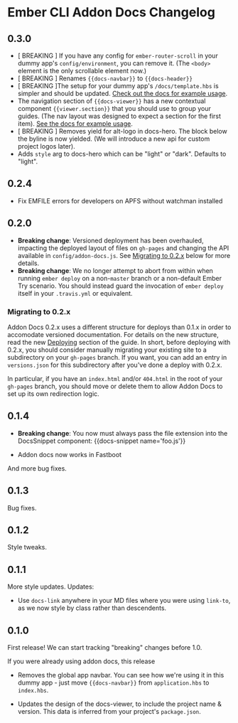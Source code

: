 # Ember CLI Addon Docs Changelog

## 0.3.0

- [ BREAKING ] If you have any config for `ember-router-scroll` in your dummy app's `config/environment`, you can remove it. (The `<body>` element is the only scrollable element now.)
- [ BREAKING ] Renames `{{docs-navbar}}` to `{{docs-header}}`
- [ BREAKING ]The setup for your dummy app's `/docs/template.hbs` is simpler and should be updated. [Check out the docs for example usage](https://ember-learn.github.io/ember-cli-addon-docs/latest/docs/components/docs-viewer).
- The navigation section of `{{docs-viewer}}` has a new contextual component `{{viewer.section}}` that you should use to group your guides. (The nav layout was designed to expect a section for the first item). [See the docs for example usage](https://ember-learn.github.io/ember-cli-addon-docs/latest/docs/components/docs-viewer).
- [ BREAKING ] Removes yield for alt-logo in docs-hero. The block below the byline is now yielded. (We will introduce a new api for custom project logos later).
- Adds `style` arg to docs-hero which can be "light" or "dark". Defaults to "light".

## 0.2.4

- Fix EMFILE errors for developers on APFS without watchman installed

## 0.2.0

- **Breaking change**: Versioned deployment has been overhauled, impacting the deployed layout of files on `gh-pages` and changing the API available in `config/addon-docs.js`. See [Migrating to 0.2.x](#migrating-to-02x) below for more details.
- **Breaking change**: We no longer attempt to abort from within when running `ember deploy` on a non-`master` branch or a non-default Ember Try scenario. You should instead guard the invocation of `ember deploy` itself in your `.travis.yml` or equivalent.

### Migrating to 0.2.x

Addon Docs 0.2.x uses a different structure for deploys than 0.1.x in order to accomodate versioned documentation. For details on the new structure, read the new [Deploying](https://ember-learn.github.io/ember-cli-addon-docs/docs/deploying) section of the guide. In short, before deploying with 0.2.x, you should consider manually migrating your existing site to a subdirectory on your `gh-pages` branch. If you want, you can add an entry in `versions.json` for this subdirectory after you've done a deploy with 0.2.x.

In particular, if you have an `index.html` and/or `404.html` in the root of your `gh-pages` branch, you should move or delete them to allow Addon Docs to set up its own redirection logic.

## 0.1.4

- **Breaking change**: You now must always pass the file extension into the DocsSnippet component: {{docs-snippet name='foo.js'}}

- Addon docs now works in Fastboot

And more bug fixes.

## 0.1.3

Bug fixes.

## 0.1.2

Style tweaks.

## 0.1.1

More style updates. Updates:

- Use `docs-link` anywhere in your MD files where you were using `link-to`, as we now style by class rather than descendents.

## 0.1.0

First release! We can start tracking "breaking" changes before 1.0.

If you were already using addon docs, this release

- Removes the global app navbar. You can see how we're using it in this dummy app - just move `{{docs-navbar}}` from `application.hbs` to `index.hbs`.

- Updates the design of the docs-viewer, to include the project name & version. This data is inferred from your project's `package.json`.
